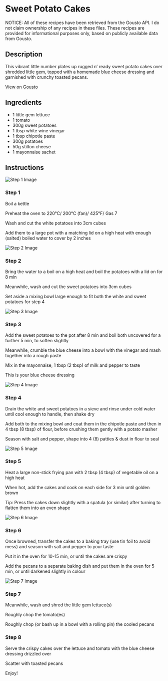 # Sweet Potato Cakes 

NOTICE: All of these recipes have been retrieved from the Gousto API. I do not claim ownership of any recipes in these files. These recipes are provided for informational purposes only, based on publicly available data from Gousto.

## Description

This vibrant little number plates up rugged n’ ready sweet potato cakes over shredded little gem, topped with a homemade blue cheese dressing and garnished with crunchy toasted pecans.

[View on Gousto](https://www.gousto.co.uk/recipes/cookbook/sweet-potato-cakes)

## Ingredients

- 1 little gem lettuce
- 1 tomato
- 300g sweet potatoes
- 1 tbsp white wine vinegar 
- 1 tbsp chipotle paste
- 300g potatoes
- 50g stilton cheese
- 1 mayonnaise sachet 

## Instructions

![Step 1 Image](https://production-media.gousto.co.uk/cms/recipe-step-image/426.-step-1-x200.jpg)

### Step 1

Boil a kettle


Preheat the oven to 220&deg;C/ 200&deg;C (fan)/ 425&deg;F/ Gas 7


Wash and cut the white potatoes into 3cm cubes


Add them to a large pot with a matching lid on a high heat with enough (salted) boiled water to cover by 2 inches

![Step 2 Image](https://production-media.gousto.co.uk/cms/recipe-step-image/426.-step-2-x200.jpg)

### Step 2

Bring the water to a boil on a high heat and boil the potatoes with a lid on for 8 min


Meanwhile, wash and cut the sweet potatoes into 3cm cubes


Set aside a mixing bowl large enough to fit both the white and sweet potatoes for step 4

![Step 3 Image](https://production-media.gousto.co.uk/cms/recipe-step-image/426.-step-3-x200.jpg)

### Step 3

Add the sweet potatoes to the pot after 8 min and boil both uncovered for a further 5 min, to soften slightly


Meanwhile, crumble the blue cheese into a bowl with the vinegar and mash together into a rough paste


Mix in the mayonnaise, 1 tbsp<span class="text-danger"> (2 tbsp)</span> of milk and pepper to taste


This is your blue cheese dressing

![Step 4 Image](https://production-media.gousto.co.uk/cms/recipe-step-image/426.-step-4-x200.jpg)

### Step 4

Drain the white and sweet potatoes in a sieve and rinse under cold water until cool enough to handle, then shake dry


Add both to the mixing bowl and coat them in the chipotle paste and then in 4 tbsp <span class="text-danger">(8 tbsp)</span> of flour, before crushing them gently with a potato masher


Season with salt and pepper, shape into 4 <span class="text-danger">(8)</span> patties &amp; dust in flour to seal

![Step 5 Image](https://production-media.gousto.co.uk/cms/recipe-step-image/426.-step-5-x200.jpg)

### Step 5

Heat a large non-stick frying pan with 2 tbsp <span class="text-danger">(4 tbsp)</span> of vegetable oil on a high heat


When hot, add the cakes and cook on each side for 3 min until golden brown


Tip: Press the cakes down slightly with a spatula (or similar) after turning to flatten them into an even shape&nbsp;

![Step 6 Image](https://production-media.gousto.co.uk/cms/recipe-step-image/426.-step-6-x200.jpg)

### Step 6

Once browned, transfer the cakes to a baking tray (use tin foil to avoid mess) and season with salt and pepper to your taste


Put it in the oven for 10-15 min, or until the cakes are crispy&nbsp;


Add the pecans to a separate baking dish and put them in the oven for 5 min, or until darkened slightly in colour&nbsp;

![Step 7 Image](https://production-media.gousto.co.uk/cms/recipe-step-image/426.-step-7-x200.jpg)

### Step 7

Meanwhile, wash and shred the little gem lettuce<span class="text-danger">(s)</span>


Roughly chop the tomato<span class="text-danger">(es)&nbsp;</span>


Roughly chop (or bash up in a bowl with a rolling pin) the cooled pecans&nbsp;

### Step 8

Serve the crispy cakes over the lettuce and tomato with the blue cheese dressing drizzled over


Scatter with toasted pecans&nbsp;


Enjoy!

